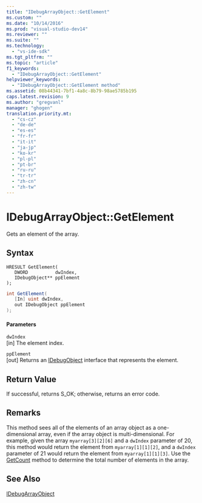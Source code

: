 ```yaml
---
title: "IDebugArrayObject::GetElement"
ms.custom: ""
ms.date: "10/14/2016"
ms.prod: "visual-studio-dev14"
ms.reviewer: ""
ms.suite: ""
ms.technology: 
  - "vs-ide-sdk"
ms.tgt_pltfrm: ""
ms.topic: "article"
f1_keywords: 
  - "IDebugArrayObject::GetElement"
helpviewer_keywords: 
  - "IDebugArrayObject::GetElement method"
ms.assetid: 08b44341-7bf1-4a8c-8b79-98ae5785b195
caps.latest.revision: 9
ms.author: "gregvanl"
manager: "ghogen"
translation.priority.mt: 
  - "cs-cz"
  - "de-de"
  - "es-es"
  - "fr-fr"
  - "it-it"
  - "ja-jp"
  - "ko-kr"
  - "pl-pl"
  - "pt-br"
  - "ru-ru"
  - "tr-tr"
  - "zh-cn"
  - "zh-tw"
---
```

# IDebugArrayObject::GetElement
Gets an element of the array.  
  
## Syntax  
  
```cpp#  
HRESULT GetElement(   
   DWORD          dwIndex,  
   IDebugObject** ppElement  
);  
```  
  
```c#  
int GetElement(  
   [In] uint dwIndex,   
   out IDebugObject ppElement  
);  
```  
  
#### Parameters  
 `dwIndex`  
 [in] The element index.  
  
 `ppElement`  
 [out] Returns an [IDebugObject](../extensibility/idebugobject.md) interface that represents the element.  
  
## Return Value  
 If successful, returns S_OK; otherwise, returns an error code.  
  
## Remarks  
 This method sees all of the elements of an array object as a one-dimensional array, even if the array object is multi-dimensional. For example, given the array `myarray[3][2][6]` and a `dwIndex` parameter of 20, this method would return the element from `myarray[1][1][2]`, and a `dwIndex` parameter of 21 would return the element from `myarray[1][1][3]`. Use the [GetCount](../extensibility/idebugarrayobject--getcount.md) method to determine the total number of elements in the array.  
  
## See Also  
 [IDebugArrayObject](../extensibility/idebugarrayobject.md)